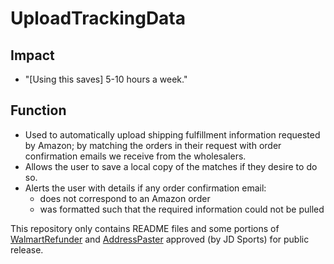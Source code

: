 # UploadTrackingData

## Impact
* "[Using this saves] 5-10 hours a week."

## Function
* Used to automatically upload shipping fulfillment information requested by Amazon; by matching the orders in their request with order confirmation emails we receive from the wholesalers.
* Allows the user to save a local copy of the matches if they desire to do so.
* Alerts the user with details if any order confirmation email:
  * does not correspond to an Amazon order
  * was formatted such that the required information could not be pulled

This repository only contains README files and some portions of [WalmartRefunder](https://github.com/Patricol/JDSports-public/tree/master/WalmartRefunder#walmartrefunder) and [AddressPaster](https://github.com/Patricol/JDSports-public/tree/master/AddressPaster#address-paster) approved (by JD Sports) for public release.
